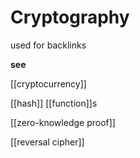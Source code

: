 # Cryptography

used for backlinks

**see**

[[cryptocurrency]]

[[hash]] [[function]]s

[[zero-knowledge proof]]

[[reversal cipher]]
